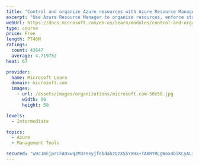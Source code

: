 ```yaml
---
title: "Control and organize Azure resources with Azure Resource Manager"
excerpt: "Use Azure Resource Manager to organize resources, enforce standards, and protect critical assets from deletion."
webUrl: https://docs.microsoft.com/en-us/learn/modules/control-and-organize-with-azure-resource-manager/
type: course
price: Free
length: PT46M
ratings:
  count: 43647
  average: 4.719752
heat: 67

provider:
  name: Microsoft Learn
  domain: microsoft.com
  images:
    - url: /assets/images/organizations/microsoft.com-50x50.jpg
      width: 50
      height: 50

levels:
  - Intermediate

topics:
  - Azure
  - Management Tools

secured: "w9cJmEjprCFA9xwqZM3reeyjfebdabzQzXS5YXHx+TABRYRLgWox4biKLyAL3J7lwgCZkHa7oaOqijX4S+fJkChsDRWFhOBcM9P+sHTjg1NbPMVc7+9bJx1eMhdM4oqiDR9w5aXG7OGSWYVKetiNXWuxqxEHtgOz+dGz3muWaX+mX8m1Cj5GQ+8FX7ZdD2W8QCY53rLwjqNL+NeBNQxJeSHohzi9XKkXnRDHw+KPSOZjKM5Je6c+sPqbPhKsyW3bLAWsqXoYyrA4WtChV8wlZLNdaAKmN7vkrH2/GyWA9mTDK6c9Bvf/qiiMs87Mz6byoG1S0VEyQURoS09M6XAwr0Tq95ZNkL8nWfLBqSWnuoQeZSyaa4OlM9OeGtjbZKU2yBTxtaTHLxLHRmx9iAWJEBpOW1/EU2W+mc2J64ue+FCkN5cEb4Cn0ctc0fEA13Rj;Ia2vwIiCKA7dc39OoB8EMA=="
---
```


